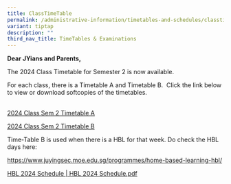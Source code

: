 ```yaml
---
title: ClassTimeTable
permalink: /administrative-information/timetables-and-schedules/classtime-table/
variant: tiptap
description: ""
third_nav_title: TimeTables & Examinations
---
```

<p><strong>Dear JYians and Parents,</strong>
</p>
<p>The&nbsp;2024&nbsp;Class Timetable for&nbsp;Semester 2&nbsp;is now available.</p>
<p>For each class, there is a Timetable A and Timetable B. &nbsp;Click the
link below to view or download softcopies of the timetables.</p>
<p>
<br><a href="/files/JYSS_2024_Sem_2_Timetable_A_by_Class_200624.pdf" rel="noopener noreferrer nofollow" target="_blank">2024 Class Sem 2 Timetable A</a>
</p>
<p><a href="/files/JYSS_2024_Sem_2_Timetable_B_by_Class_200624.pdf" rel="noopener noreferrer nofollow" target="_blank">2024 Class Sem 2 Timetable B</a>
</p>
<p></p>
<p>Time-Table B is used when there is a HBL for that week. Do check the HBL
days here:</p>
<p><a href="https://www.juyingsec.moe.edu.sg/programmes/home-based-learning-hbl/" rel="noopener noreferrer nofollow" target="_blank">https://www.juyingsec.moe.edu.sg/programmes/home-based-learning-hbl/</a>
</p>
<p><a href="https://drive.google.com/file/d/1hMByjhHLwj9eHmlO7YQmiqJtvQdjT6Mv/view?usp=sharing" rel="noopener noreferrer nofollow" target="_blank">HBL 2024 Schedule | HBL 2024 Schedule.pdf</a>
</p>